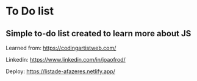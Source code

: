 # To Do list

## Simple to-do list created to learn more about JS
Learned from: https://codingartistweb.com/ 
  
Linkedin: https://www.linkedin.com/in/joaofrod/

Deploy: https://listade-afazeres.netlify.app/

